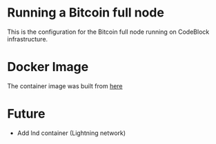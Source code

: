 # Running a Bitcoin full node

This is the configuration for the Bitcoin full node running on CodeBlock infrastructure.

# Docker Image

The container image was built from [here](https://github.com/ruimarinho/docker-bitcoin-core)

# Future

- Add lnd container (Lightning network)
